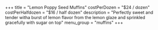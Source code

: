 +++
title = "Lemon Poppy Seed Muffins"
costPerDozen = "$24 / dozen"
costPerHalfdozen = "$16 / half dozen"
description = "Perfectly sweet and tender witha burst of lemon flavor from the lemon glaze and sprinkled gracefully with sugar on top"
menu_group = "muffins"
+++
